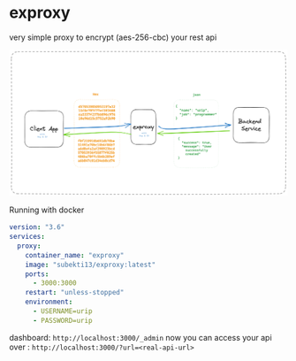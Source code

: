 # exproxy
very simple proxy to encrypt (aes-256-cbc) your rest api

![exproxy](images/exproxy1.png)

Running with docker

```yaml
version: "3.6"
services:
  proxy:
    container_name: "exproxy"
    image: "subekti13/exproxy:latest"
    ports:
      - 3000:3000
    restart: "unless-stopped"
    environment:
      - USERNAME=urip
      - PASSWORD=urip
```

dashboard: `http://localhost:3000/_admin`
now you can access your api over :
`http://localhost:3000/?url=<real-api-url>`
